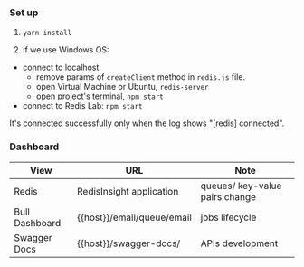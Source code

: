 ### Set up

1. `yarn install`

2. if we use Windows OS:

- connect to localhost:
  - remove params of `createClient` method in `redis.js` file.
  - open Virtual Machine or Ubuntu, `redis-server`
  - open project's terminal, `npm start`
- connect to Redis Lab: `npm start`

It's connected successfully only when the log shows "[redis] connected".

### Dashboard

| View           | URL                        | Note                           |
| -------------- | -------------------------- | ------------------------------ |
| Redis          | RedisInsight application   | queues/ key-value pairs change |
| Bull Dashboard | {{host}}/email/queue/email | jobs lifecycle                 |
| Swagger Docs   | {{host}}/swagger-docs/     | APIs development               |
